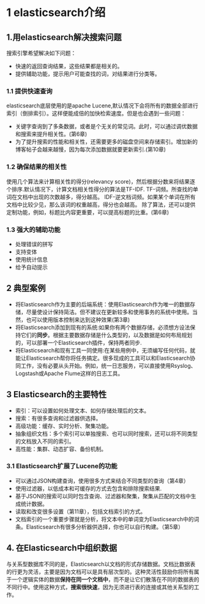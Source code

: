 # 1 elasticsearch介绍
## 1.用elasticsearch解决搜索问题
搜索引擎希望解决如下问题：
- 快速的返回查询结果，这些结果都是相关的。
- 提供辅助功能，提示用户可能查找的词，对结果进行分类等。

### 1.1 提供快速查询
elasticsearch底层使用的是apache Lucene,默认情况下会将所有的数据全部进行索引（倒排索引）。这样便能成倍的加快检索速度。但是也会遇到一些问题：
- 关键字查询到了多条数据，或者是个无关的常见词。此时，可以通过调优数据和搜索来提升相关性。(第6章)
- 为了提升搜索的性能和相关性，还需要更多的磁盘空间来存储索引。增加新的博客帖子会越来越慢，因为每次添加数据就要更新索引.(第10章)

### 1.2 确保结果的相关性
使用几个算法来计算相关性的得分(relevancy score)，然后根据分数来将结果逐个排序.默认情况下，计算文档相关性得分的算法是TF-IDF.
TF-词频。所查找的单词在文档中出现的次数越多，得分越高。
IDF-逆文档词频。如果某个单词在所有文档中比较少见，那么该词的权重越高，得分也会越高。
除了算法，还可以提供定制功能，例如，标题比内容更重要，可以提高标题的比重。(第6章)

### 1.3 强大的辅助功能
- 处理错误的拼写
- 支持变体
- 使用统计信息
- 给予自动提示

## 2 典型案例
- 将Elasticsearch作为主要的后端系统：使用Elasticsearch作为唯一的数据存储，尽量使设计保持简洁。但不建议在更新较多和使用事务的系统中使用。当然，也可以使用版本控制来达到这种效果(第3章)
- 将Elasticsearch添加到现有的系统:如果你有两个数据存储，必须想方设法保持它们的**同步**。根据主要数据存储是什么类型的，以及数据是如何布局规划的，可以部署一个Elasticsearch插件，保持两者同步.
- 将Elasticsearch和现有工具一同使用:在某些用例中，无须编写任何代码，就能让Elasticsearch帮你将任务搞定。很多现成的工具可以和Elasticsearch协同工作，没有必要从头开始。例如，统一日志服务，可以直接使用Rsyslog、Logstash或Apache Flume这样的日志工具。

## 3 Elasticsearch的主要特性
- 索引：可以设置如何处理文本、如何存储处理后的文本。
- 搜索：有很多查询和过滤器供选择。
- 高级功能：缓存、实时分析、聚集功能。
- 抽象组织文档：多个索引可以单独搜索、也可以同时搜索，还可以将不同类型的文档放入不同的索引。
- 高性能：集群、动态扩容、备份机制。

### 3.1 Elasticsearch扩展了Lucene的功能
- 可以通过JSON构建查询，使用很多方式来结合不同类型的查询（第4章）
- 使用过滤器，以低成本和可缓存的方式去包含和排除搜索结果.
- 基于JSON的搜索可以同时包含查询、过滤器和聚集，聚集从匹配的文档中生成统计数据。
- 读取和改变很多设置（第11章），包括文档索引的方式。
- 文档索引的一个重要步骤就是分析，将文本中的单词变为Elasticsearch中的词条。Elasticsearch有很多分析器供选择，你也可以自行构建。（第5章）

## 4. 在Elasticsearch中组织数据
与关系型数据库不同的是，Elasticsearch以文档的形式存储数据。文档比数据表的行更为灵活，主要是因为文档可以是具有层次型的。这种灵活性鼓励你将所有属于一个逻辑实体的数据**保持在同一个文档中**，而不是让它们散落在不同的数据表的不同行中。使用这种方式，**搜索很快速**，因为无须进行表的连接或其他关系型的工作。